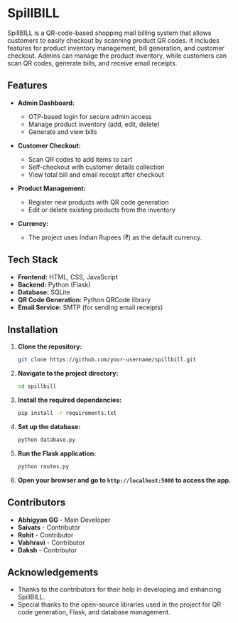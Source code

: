 # SpillBILL

SpillBILL is a QR-code-based shopping mall billing system that allows customers to easily checkout by scanning product QR codes. It includes features for product inventory management, bill generation, and customer checkout. Admins can manage the product inventory, while customers can scan QR codes, generate bills, and receive email receipts.

## Features

- **Admin Dashboard:**
  - OTP-based login for secure admin access
  - Manage product inventory (add, edit, delete)
  - Generate and view bills

- **Customer Checkout:**
  - Scan QR codes to add items to cart
  - Self-checkout with customer details collection
  - View total bill and email receipt after checkout

- **Product Management:**
  - Register new products with QR code generation
  - Edit or delete existing products from the inventory

- **Currency:**
  - The project uses Indian Rupees (₹) as the default currency.

## Tech Stack

- **Frontend:** HTML, CSS, JavaScript
- **Backend:** Python (Flask)
- **Database:** SQLite
- **QR Code Generation:** Python QRCode library
- **Email Service:** SMTP (for sending email receipts)

## Installation

1. **Clone the repository:**

   ```bash
   git clone https://github.com/your-username/spillbill.git
   ```

2. **Navigate to the project directory:**

   ```bash
   cd spillbill
   ```

3. **Install the required dependencies:**

   ```bash
   pip install -r requirements.txt
   ```

4. **Set up the database:**

   ```bash
   python database.py
   ```

5. **Run the Flask application:**

   ```bash
   python routes.py
   ```

6. **Open your browser and go to `http://localhost:5000` to access the app.**

## Contributors

- **Abhigyan GG** - Main Developer
- **Saivats** - Contributor
- **Rohit** - Contributor
- **Vabhravi** - Contributor
- **Daksh** - Contributor


## Acknowledgements

- Thanks to the contributors for their help in developing and enhancing SpillBILL.
- Special thanks to the open-source libraries used in the project for QR code generation, Flask, and database management.

